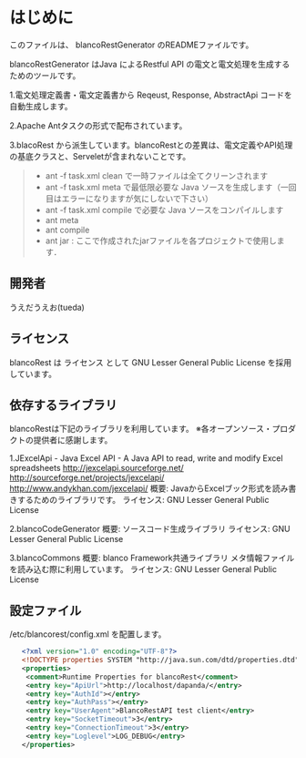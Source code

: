 
はじめに
==============

このファイルは、
blancoRestGenerator
のREADMEファイルです。

blancoRestGenerator はJava によるRestful API の電文と電文処理を生成するためのツールです。

1.電文処理定義書・電文定義書から Reqeust, Response, AbstractApi コードを自動生成します。

2.Apache Antタスクの形式で配布されています。

3.blacoRest から派生しています。blancoRestとの差異は、電文定義やAPI処理の基底クラスと、Serveletが含まれないことです。

 > - ant -f task.xml clean で一時ファイルは全てクリーンされます
 > - ant -f task.xml meta で最低限必要な Java ソースを生成します（一回目はエラーになりますが気にしないで下さい）
 > - ant -f task.xml compile で必要な Java ソースをコンパイルします
 > - ant meta
 > - ant compile
 > - ant jar : ここで作成されたjarファイルを各プロジェクトで使用します．

## 開発者
うえだうえお(tueda)

## ライセンス
 blancoRest は ライセンス として GNU Lesser General Public License を採用しています。

## 依存するライブラリ
blancoRestは下記のライブラリを利用しています。
※各オープンソース・プロダクトの提供者に感謝します。

 1.JExcelApi - Java Excel API - A Java API to read, write and modify Excel spreadsheets
     http://jexcelapi.sourceforge.net/
     http://sourceforge.net/projects/jexcelapi/
     http://www.andykhan.com/jexcelapi/
   概要: JavaからExcelブック形式を読み書きするためのライブラリです。
   ライセンス: GNU Lesser General Public License

 2.blancoCodeGenerator
   概要: ソースコード生成ライブラリ
   ライセンス: GNU Lesser General Public License

 3.blancoCommons
   概要: blanco Framework共通ライブラリ
         メタ情報ファイルを読み込む際に利用しています。
   ライセンス: GNU Lesser General Public License

## 設定ファイル

/etc/blancorest/config.xml を配置します。

```config.xml
   <?xml version="1.0" encoding="UTF-8"?>
   <!DOCTYPE properties SYSTEM "http://java.sun.com/dtd/properties.dtd">
   <properties>
    <comment>Runtime Properties for blancoRest</comment>
    <entry key="ApiUrl">http://localhost/dapanda/</entry>
    <entry key="AuthId"></entry>
    <entry key="AuthPass"></entry>
    <entry key="UserAgent">BlancoRestAPI test client</entry>
    <entry key="SocketTimeout">3</entry>
    <entry key="ConnectionTimeout">3</entry>
    <entry key="Loglevel">LOG_DEBUG</entry>
   </properties>
```

